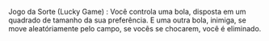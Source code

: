 Jogo da Sorte (Lucky Game) :
Você controla uma bola, disposta em um quadrado de tamanho da sua preferência. E uma outra bola, inimiga, se move 
aleatóriamente pelo campo, se vocês se chocarem, você é eliminado.